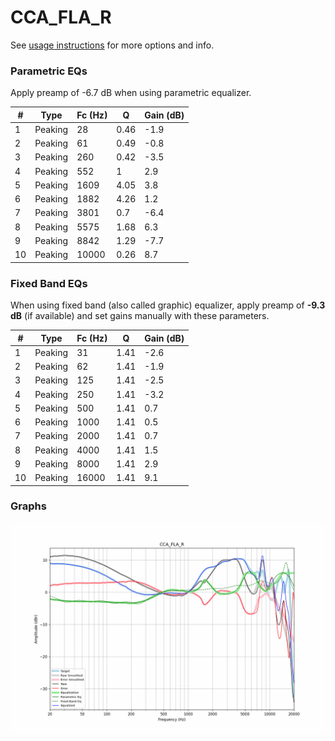 # CCA_FLA_R
See [usage instructions](https://github.com/jaakkopasanen/AutoEq#usage) for more options and info.

### Parametric EQs
Apply preamp of -6.7 dB when using parametric equalizer.

|   # | Type    |   Fc (Hz) |    Q |   Gain (dB) |
|-----|---------|-----------|------|-------------|
|   1 | Peaking |        28 | 0.46 |        -1.9 |
|   2 | Peaking |        61 | 0.49 |        -0.8 |
|   3 | Peaking |       260 | 0.42 |        -3.5 |
|   4 | Peaking |       552 | 1    |         2.9 |
|   5 | Peaking |      1609 | 4.05 |         3.8 |
|   6 | Peaking |      1882 | 4.26 |         1.2 |
|   7 | Peaking |      3801 | 0.7  |        -6.4 |
|   8 | Peaking |      5575 | 1.68 |         6.3 |
|   9 | Peaking |      8842 | 1.29 |        -7.7 |
|  10 | Peaking |     10000 | 0.26 |         8.7 |

### Fixed Band EQs
When using fixed band (also called graphic) equalizer, apply preamp of **-9.3 dB** (if available) and set gains manually with these parameters.

|   # | Type    |   Fc (Hz) |    Q |   Gain (dB) |
|-----|---------|-----------|------|-------------|
|   1 | Peaking |        31 | 1.41 |        -2.6 |
|   2 | Peaking |        62 | 1.41 |        -1.9 |
|   3 | Peaking |       125 | 1.41 |        -2.5 |
|   4 | Peaking |       250 | 1.41 |        -3.2 |
|   5 | Peaking |       500 | 1.41 |         0.7 |
|   6 | Peaking |      1000 | 1.41 |         0.5 |
|   7 | Peaking |      2000 | 1.41 |         0.7 |
|   8 | Peaking |      4000 | 1.41 |         1.5 |
|   9 | Peaking |      8000 | 1.41 |         2.9 |
|  10 | Peaking |     16000 | 1.41 |         9.1 |

### Graphs
![](./CCA_FLA_R.png)
